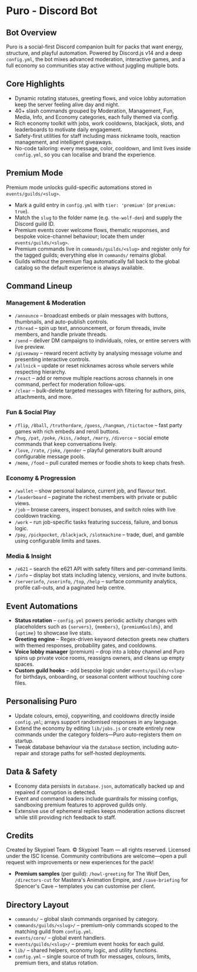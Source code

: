 # Puro - Discord Bot

## Bot Overview
Puro is a social-first Discord companion built for packs that want energy, structure, and playful automation. Powered by Discord.js v14 and a deep `config.yml`, the bot mixes advanced moderation, interactive games, and a full economy so communities stay active without juggling multiple bots.

## Core Highlights
- Dynamic rotating statuses, greeting flows, and voice lobby automation keep the server feeling alive day and night.
- 40+ slash commands grouped by Moderation, Management, Fun, Media, Info, and Economy categories, each fully themed via config.
- Rich economy toolkit with jobs, work cooldowns, blackjack, slots, and leaderboards to motivate daily engagement.
- Safety-first utilities for staff including mass nickname tools, reaction management, and intelligent giveaways.
- No-code tailoring: every message, color, cooldown, and limit lives inside `config.yml`, so you can localise and brand the experience.

## Premium Mode
Premium mode unlocks guild-specific automations stored in `events/guilds/<slug>`.
- Mark a guild entry in `config.yml` with `tier: 'premium'` (or `premium: true`).
- Match the `slug` to the folder name (e.g. `the-wolf-den`) and supply the Discord guild ID.
- Premium events cover welcome flows, thematic responses, and bespoke voice-channel behaviour; locate them under `events/guilds/<slug>`.
- Premium commands live in `commands/guilds/<slug>` and register only for the tagged guilds; everything else in `commands/` remains global.
- Guilds without the premium flag automatically fall back to the global catalog so the default experience is always available.

## Command Lineup

### Management & Moderation
- `/announce` – broadcast embeds or plain messages with buttons, thumbnails, and auto-publish controls.
- `/thread` – spin up text, announcement, or forum threads, invite members, and handle private threads.
- `/send` – deliver DM campaigns to individuals, roles, or entire servers with live preview.
- `/giveaway` – reward recent activity by analysing message volume and presenting interactive controls.
- `/allnick` – update or reset nicknames across whole servers while respecting hierarchy.
- `/react` – add or remove multiple reactions across channels in one command, perfect for moderation follow-ups.
- `/clear` – bulk-delete targeted messages with filtering for authors, pins, attachments, and more.

### Fun & Social Play
- `/flip`, `/8ball`, `/truthordare`, `/guess`, `/hangman`, `/tictactoe` – fast party games with rich embeds and reroll buttons.
- `/hug`, `/pat`, `/poke`, `/kiss`, `/adopt`, `/marry`, `/divorce` – social emote commands that keep conversations lively.
- `/love`, `/rate`, `/joke`, `/gender` – playful generators built around configurable message pools.
- `/meme`, `/food` – pull curated memes or foodie shots to keep chats fresh.

### Economy & Progression
- `/wallet` – show personal balance, current job, and flavour text.
- `/leaderboard` – paginate the richest members with private or public views.
- `/job` – browse careers, inspect bonuses, and switch roles with live cooldown tracking.
- `/work` – run job-specific tasks featuring success, failure, and bonus logic.
- `/pay`, `/pickpocket`, `/blackjack`, `/slotmachine` – trade, duel, and gamble using configurable limits and taxes.

### Media & Insight
- `/e621` – search the e621 API with safety filters and per-command limits.
- `/info` – display bot stats including latency, versions, and invite buttons.
- `/serverinfo`, `/userinfo`, `/top`, `/help` – surface community analytics, profile call-outs, and a paginated help centre.

## Event Automations
- **Status rotation** – `config.yml` powers periodic activity changes with placeholders such as `{servers}`, `{members}`, `{premiumGuilds}`, and `{uptime}` to showcase live stats.
- **Greeting engine** – Regex-driven keyword detection greets new chatters with themed responses, probability gates, and cooldowns.
- **Voice lobby manager** (premium) – drop into a lobby channel and Puro spins up private voice rooms, reassigns owners, and cleans up empty spaces.
- **Custom guild hooks** – add bespoke logic under `events/guilds/<slug>` for birthdays, onboarding, or seasonal content without touching core files.

## Personalising Puro
- Update colours, emoji, copywriting, and cooldowns directly inside `config.yml`; arrays support randomised responses in any language.
- Extend the economy by editing `lib/jobs.js` or create entirely new commands under the category folders—Puro auto-registers them on startup.
- Tweak database behaviour via the `database` section, including auto-repair and storage paths for self-hosted deployments.

## Data & Safety
- Economy data persists in `database.json`, automatically backed up and repaired if corruption is detected.
- Event and command loaders include guardrails for missing configs, sandboxing premium features to approved guilds only.
- Extensive use of ephemeral replies keeps moderation actions discreet while still providing rich feedback to staff.

## Credits
Created by Skypixel Team. © Skypixel Team — all rights reserved. Licensed under the ISC license. Community contributions are welcome—open a pull request with improvements or new experiences for the pack!
- **Premium samples** (per guild): `/howl-greeting` for The Wolf Den, `/directors-cut` for Mastera's Animation Empire, and `/cave-briefing` for Spencer's Cave – templates you can customise per client.

## Directory Layout
- `commands/` – global slash commands organised by category.
- `commands/guilds/<slug>/` – premium-only commands scoped to the matching guild from `config.yml`.
- `events/core/` – global event handlers.
- `events/guilds/<slug>/` – premium event hooks for each guild.
- `lib/` – shared helpers, economy logic, and utility functions.
- `config.yml` – single source of truth for messages, colours, limits, premium tiers, and status rotation.
